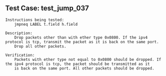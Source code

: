 Test Case: test_jump_037
------------------------

    Instructions being tested:
        jmpneq LABEL t.field h.field

    Description:
        Drop packets other than with ether type 0x0800. If the ipv4 protocol is tcp, transmit the packet as it is back on the same port.
        Drop all other packets.

    Verification:
        Packets with ether type not equal to 0x0800 should be dropped. If the ipv4 protocol is tcp, the packet should be transmitted as it
        is back on the same port. All other packets should be dropped.
